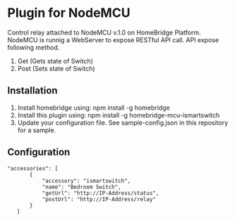 
# Plugin for NodeMCU

Control relay attached to NodeMCU v.1.0 on HomeBridge Platform. NodeMCU is runnig a WebServer to expose RESTful API call. API expose following method.

1. Get (Gets state of Switch)
2. Post (Sets state of Switch) 


## Installation
1. Install homebridge using: npm install -g homebridge
2. Install this plugin using: npm install -g homebridge-mcu-ismartswitch
3. Update your configuration file. See sample-config.json in this repository for a sample.

## Configuration

 ```
"accessories": [
        {
            "accessory": "ismartswitch",
            "name": "Bedroom Switch",
            "getUrl": "http://IP-Address/status",
            "postUrl": "http://IP-Address/relay"
        }
    ]

```


